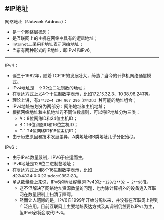 #IP地址
---
网络地址（Network Address）：
- 是一个网络层概念；
- 是互联网上的主机在网络中具有的逻辑地址；
- Internet上采用IP地址表示网络地址；
- 当前有两种形式的IP地址，即IPv4和IPv6。
---
IPv4：
- 诞生于1982年，随着TCP/IP的发展壮大，缔造了当今的计算机网络通信模式。
- IPv4地址是一个32位二进制数的地址；
- 在表达方式上以4个十进制数字表示，比如172.16.32.3、10.38.96.243等。
- 理论上讲，有`2**32=4 294 967 296（约43亿）`种可能的地址组合；
- IPv4地址被划分为两部分：网络地址和主机地址；
- 根据网络地址和主机地址的不同位数规则，可以将IP地址分为三类：
  - A：8位网络ID和24位主机ID；
  - B：16位网络ID和16位主机ID；
  - C：24位网络ID和8位主机ID；
- 由于历史原因和技术发展差异，A类地址和B类地址几乎分配殆尽。

IPv6：
- 由于IPv4数量限制，IPV6于应运而生。
- IPv6地址是128位二进制数地址；
- 在表达方式上用8个16进制数字表示，比如d23:4334:0:0:23:adee:9853:23。
- 单从数量级上来说，IPv6的地址容量是IPv4的`2**128/2**32 = 2**96`倍。
  - 这不但解决了网络地址资源数量的问题，也为除计算机外的设备连入互联网在数量限制上扫清了障碍。
  - 然而让人遗憾的是，IPV6自1999年开始分配以来，并没有在互联网上得到广泛应用。目前互联网上主要地址表达方式及其调制仍然要以IPv4为主，但IPv6必将会取代IPv4。